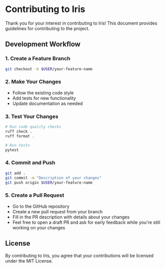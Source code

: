 # Contributing to Iris

Thank you for your interest in contributing to Iris! This document provides guidelines for contributing to the project.

## Development Workflow

### 1. Create a Feature Branch
```bash
git checkout -b $USER/your-feature-name
```

### 2. Make Your Changes
- Follow the existing code style
- Add tests for new functionality
- Update documentation as needed

### 3. Test Your Changes
```bash
# Run code quality checks
ruff check .
ruff format .

# Run tests
pytest
```

### 4. Commit and Push
```bash
git add .
git commit -m "Description of your changes"
git push origin $USER/your-feature-name
```

### 5. Create a Pull Request
- Go to the GitHub repository
- Create a new pull request from your branch
- Fill in the PR description with details about your changes
- Feel free to open a draft PR and ask for early feedback while you're still working on your changes

## License

By contributing to Iris, you agree that your contributions will be licensed under the MIT License.
